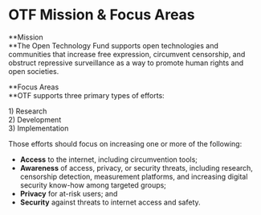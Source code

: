 # OTF Mission & Focus Areas

**Mission  
**The Open Technology Fund supports open technologies and communities that increase free expression, circumvent censorship, and obstruct repressive surveillance as a way to promote human rights and open societies.

**Focus Areas        
**OTF supports three primary types of efforts:

1\) Research  
2\) Development  
3\) Implementation

Those efforts should focus on increasing one or more of the following:

* **Access** to the internet, including circumvention tools;
* **Awareness** of access, privacy, or security threats, including research, censorship detection, measurement platforms, and increasing digital security know-how among targeted groups;
* **Privacy** for at-risk users; and
* **Security** against threats to internet access and safety. 



